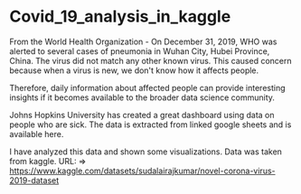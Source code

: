 # Covid_19_analysis_in_kaggle
From the World Health Organization - On December 31, 2019, WHO was alerted to several cases of pneumonia in Wuhan City, Hubei Province, China. The virus did not match any other known virus. This caused concern because when a virus is new, we don't know how it affects people.

Therefore, daily information about affected people can provide interesting insights if it becomes available to the broader data science community.

Johns Hopkins University has created a great dashboard using data on people who are sick. The data is extracted from linked google sheets and is available here.

I have analyzed this data and shown some visualizations.
Data was taken from kaggle.
URL: => https://www.kaggle.com/datasets/sudalairajkumar/novel-corona-virus-2019-dataset
